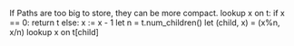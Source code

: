 If Paths are too big to store, they can be more compact.
    lookup x on t:
      if x == 0:
        return t
      else:
        x := x - 1
        let n = t.num_children()
        let (child, x) = (x%n, x/n)
        lookup x on t[child]
